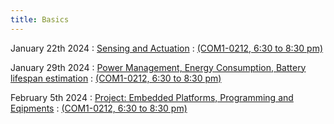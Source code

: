 ```yaml
---
title: Basics
---
```


January 22th 2024
: [Sensing and Actuation](#)
  : [(COM1-0212, 6:30 to 8:30 pm)](#)


January 29th 2024
: [Power Management, Energy Consumption, Battery lifespan estimation](#)
  : [(COM1-0212, 6:30 to 8:30 pm)](#)

February 5th 2024
: [Project: Embedded Platforms, Programming and Eqipments](#)
  : [(COM1-0212, 6:30 to 8:30 pm)](#)